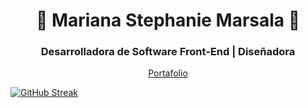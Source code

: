 <div align="center">
  
  <h1 align="center">👋 Mariana Stephanie Marsala 👋</h1>
  <h3 align="center"> Desarrolladora de Software Front-End | Diseñadora </h3>
</div>

<div align="center">
<a href="https://marianamarsala.vercel.app/"> Portafolio </a>
</div>

<div>
  
[![GitHub Streak](http://github-readme-streak-stats.herokuapp.com?user=marsala-mariana&theme=radical&hide_border=falso&locale=es&date_format=j%2Fn%5B%2FY%5D&mode=weekly)](https://git.io/streak-stats)


</div>






